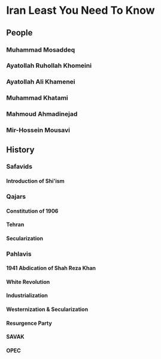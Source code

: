 # Iran Least You Need To Know

## People

### Muhammad Mosaddeq

### Ayatollah Ruhollah Khomeini

### Ayatollah Ali Khamenei

### Muhammad Khatami

### Mahmoud Ahmadinejad

### Mir-Hossein Mousavi

## History

### Safavids

#### Introduction of Shi'ism

### Qajars

#### Constitution of 1906

#### Tehran

#### Secularization

### Pahlavis

#### 1941 Abdication of Shah Reza Khan
#### White Revolution
#### Industrialization
#### Westernization & Secularization
#### Resurgence Party
#### SAVAK
#### OPEC

<!--stackedit_data:
eyJoaXN0b3J5IjpbMjAxMTYxNDcxNywxMDkxNzUyMjddfQ==
-->